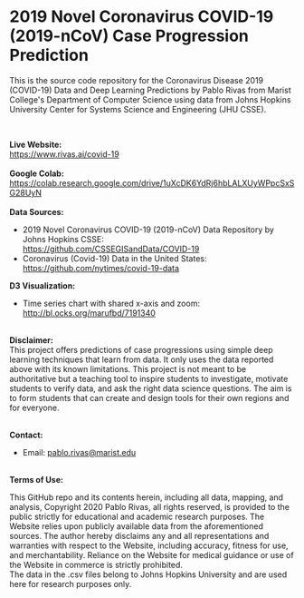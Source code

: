 # 2019 Novel Coronavirus COVID-19 (2019-nCoV) Case Progression Prediction


This is the source code repository for the Coronavirus Disease 2019 (COVID-19) Data and Deep Learning Predictions by Pablo Rivas from Marist College's Department of Computer Science using data from Johns Hopkins University Center for Systems Science and Engineering (JHU CSSE). 

<br>

<b>Live Website:</b><br>
https://www.rivas.ai/covid-19
<br><br>
<b>Google Colab:</b><br>
https://colab.research.google.com/drive/1uXcDK6YdRj6hbLALXUyWPpcSxSG28UyN
<br><br>
<b>Data Sources:</b><br>
* 2019 Novel Coronavirus COVID-19 (2019-nCoV) Data Repository by Johns Hopkins CSSE: <br>
 https://github.com/CSSEGISandData/COVID-19 <br>
* Coronavirus (Covid-19) Data in the United States: <br>
 https://github.com/nytimes/covid-19-data <br>

<b>D3 Visualization:</b><br>
* Time series chart with shared x-axis and zoom: <br>
 http://bl.ocks.org/marufbd/7191340

<br>
<b>Disclaimer:</b><br>
This project offers predictions of case progressions using simple deep learning techniques that learn from data. It only uses the data reported above with its known limitations. This project is not meant to be authoritative but a teaching tool to inspire students to investigate, motivate students to verify data, and ask the right data science questions. The aim is to form students that can create and design tools for their own regions and for everyone.
<br><br>

<b>Contact: </b><br>
* Email: pablo.rivas@marist.edu
<br><br>

<b>Terms of Use:</b><br>

This GitHub repo and its contents herein, including all data, mapping, and analysis, Copyright 2020 Pablo Rivas, all rights reserved, is provided to the public strictly for educational and academic research purposes.  The Website relies upon publicly available data from the aforementioned sources. The author hereby disclaims any and all representations and warranties with respect to the Website, including accuracy, fitness for use, and merchantability.  Reliance on the Website for medical guidance or use of the Website in commerce is strictly prohibited.<br>
The data in the .csv files belong to Johns Hopkins University and are used here for research purposes only.
